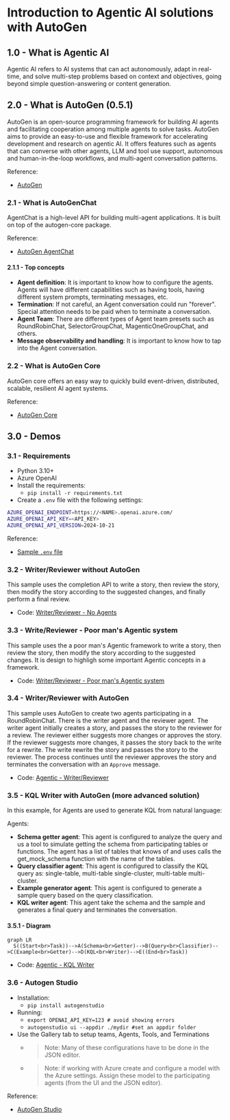 # Introduction to Agentic AI solutions with AutoGen

## 1.0 - What is Agentic AI

Agentic AI refers to AI systems that can act autonomously, adapt in real-time, and solve multi-step problems based on context and objectives, going beyond simple question-answering or content generation. 


## 2.0 - What is AutoGen (0.5.1)

AutoGen is an open-source programming framework for building AI agents and facilitating cooperation among multiple agents to solve tasks. AutoGen aims to provide an easy-to-use and flexible framework for accelerating development and research on agentic AI. It offers features such as agents that can converse with other agents, LLM and tool use support, autonomous and human-in-the-loop workflows, and multi-agent conversation patterns.

Reference:
- [AutoGen](https://microsoft.github.io/autogen/stable/index.html)

### 2.1 - What is AutoGenChat

AgentChat is a high-level API for building multi-agent applications. It is built on top of the autogen-core package. 

Reference:
- [AutoGen AgentChat](https://microsoft.github.io/autogen/stable/user-guide/agentchat-user-guide/index.html)

#### 2.1.1 - Top concepts

- **Agent definition**: It is important to know how to configure the agents. Agents will have different capabilities such as having tools, having different system prompts, terminating messages, etc.
- **Termination**: If not careful, an Agent conversation could run "forever". Special attention needs to be paid when to terminate a conversation.
- **Agent Team**: There are different types of Agent team presets such as RoundRobinChat, SelectorGroupChat, MagenticOneGroupChat, and others.
- **Message observability and handling**: It is important to know how to tap into the Agent conversation.

### 2.2 - What is AutoGen Core

AutoGen core offers an easy way to quickly build event-driven, distributed, scalable, resilient AI agent systems.

Reference:
- [AutoGen Core](https://microsoft.github.io/autogen/stable/user-guide/core-user-guide/index.html)

## 3.0 - Demos

### 3.1 - Requirements

- Python 3.10+
- Azure OpenAI
- Install the requirements: 
  - `pip install -r requirements.txt`
- Create a `.env` file with the following settings:

```bash
AZURE_OPENAI_ENDPOINT=https://<NAME>.openai.azure.com/
AZURE_OPENAI_API_KEY=<API_KEY>
AZURE_OPENAI_API_VERSION=2024-10-21
```

Reference:
- [Sample `.env` file](https://github.com/msalemor/agentic-intro-autogen/blob/main/.env-sample)

### 3.2 - Writer/Reviewer without AutoGen

This sample uses the completion API to write a story, then review the story, then modify the story according to the suggested changes, and finally perform a final review.

- Code: [Writer/Reviewer - No Agents](https://github.com/msalemor/agentic-intro-autogen/blob/main/demos/writer-reviewer.py)

### 3.3 - Write/Reviewer - Poor man's Agentic system

This sample uses the a poor man's Agentic framework to write a story, then review the story, then modify the story according to the suggested changes. It is design to highligh some important Agentic concepts in a framework.

- Code: [Writer/Reviewer - Poor man's Agentic system](https://github.com/msalemor/agentic-intro-autogen/blob/main/demos/writer-reviewer-poor.py)

### 3.4 - Writer/Reviewer with AutoGen

This sample uses AutoGen to create two agents participating in a RoundRobinChat. There is the writer agent and the reviewer agent. The writer agent initially creates a story, and passes the story to the reviewer for a review. The reviewer either suggests more changes or approves the story. If the reviewer suggests more changes, it passes the story back to the write for a rewrite. The write rewrite the story and passes the story to the reviewer. The process continues until the reviewer approves the story and terminates the conversation with an `Approve` message.

- Code: [Agentic - Writer/Reviewer](https://github.com/msalemor/agentic-intro-autogen/blob/main/demos/writer-reviewer-agents.py)

### 3.5 - KQL Writer with AutoGen (more advanced solution)

In this example, for Agents are used to generate KQL from natural language:

Agents:
- **Schema getter agent**: This agent is configured to analyze the query and us a tool to simulate getting the schema from participating tables or functions. The agent has a list of tables that knows of and uses calls the get_mock_schema function with the name of the tables.
- **Query classifier agent**: This agent is configured to classify the KQL query as: single-table, multi-table single-cluster, multi-table multi-cluster.
- **Example generator agent**: This agent is configured to generate a sample query based on the query classification.
- **KQL writer agent**: This agent take the schema and the sample and generates a final query and terminates the conversation.

#### 3.5.1 - Diagram

```mermaid
graph LR
  S((Start<br>Task))-->A(Schema<br>Getter)-->B(Query<br>Classifier)-->C(Example<br>Getter)-->D(KQL<br>Writer)-->E((End<br>Task))
```

- Code: [Agentic - KQL Writer](https://github.com/msalemor/agentic-intro-autogen/blob/main/demos/kql-write-agents.py)

### 3.6 - Autogen Studio

- Installation:
  - `pip install autogenstudio`
- Running:
  - `export OPENAI_API_KEY=123 # avoid showing errors`
  - `autogenstudio ui --appdir ./mydir #set an appdir folder`
- Use the Gallery tab to setup teams, Agents, Tools, and Terminations
  - > Note: Many of these configurations have to be done in the JSON editor.
  - > Note: if working with Azure create and configure a model with the Azure settings. Assign these model to the participating agents (from the UI and the JSON editor).

Reference:
- [AutoGen Studio](https://microsoft.github.io/autogen/stable/user-guide/autogenstudio-user-guide/index.html)
